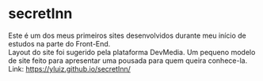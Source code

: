 # secretInn

Este é um dos meus primeiros sites desenvolvidos durante meu início de estudos na parte do Front-End.<br>
Layout do site foi sugerido pela plataforma DevMedia.
Um pequeno modelo de site feito para apresentar uma pousada para quem queira conhece-la.
<br>
Link: https://yluiz.github.io/secretInn/
